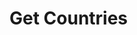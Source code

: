 # Get Countries

<api-endpoint openapi-path="../../OpenApi/user.openapi.yaml" method="GET" endpoint="/api/v1/countries"/>